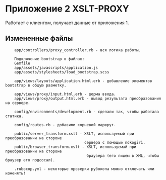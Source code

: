 # Приложение 2 XSLT-PROXY

Работает с клиентом, получает данные от приложения 1.

## Измененные файлы

        app/controllers/proxy_controller.rb - вся логика работы.
        
        Подключение bootstrap в файлах:
        Gemfile
        app/assets/javascripts/application.js
        app/assets/stylesheets/load_bootstrap.scss
        
        app/views/layouts/application.html.erb - добавление элементов bootstrap в общую разметку.
        
        app/views/proxy/input.html.erb - форма ввода.
        app/views/proxy/output.html.erb - вывод результата преобразования на сервере.
        
        config/environments/development.rb - сделали так, чтобы работала статика.
        
        config/routes.rb - добавили корневой маршрут.
        
        public/server_transform.xslt - XSLT, используемый при преобразовании на стороне
                                       сервера с помощью nokogiri.
        public/browser_transform.xslt - XSLT, используемый при преобразовании на стороне
                                        браузера (его пишем в XML, чтобы браузер его подсосал).
                                        
        .rubocop.yml - некоторые проверки рубокопа можно отключать или изменять!